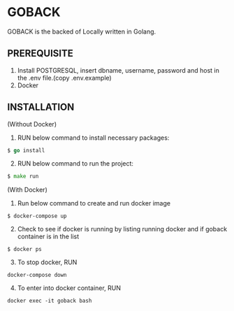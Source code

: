 # GOBACK

GOBACK is the backed of Locally written in Golang. 

## PREREQUISITE

1. Install POSTGRESQL, insert dbname, username, password and host in the .env file.(copy .env.example) 
2. Docker

## INSTALLATION

(Without Docker)

1. RUN below command to install necessary packages:

```go
$ go install
```

2. RUN below command to run the project:
```go
$ make run
```

(With Docker)

1. Run below command to create and run docker image
```docker
$ docker-compose up
```

2. Check to see if docker is running by listing running docker and if goback container is in the list
```docker
$ docker ps
```

3. To stop docker, RUN
```
docker-compose down
```

4. To enter into docker container, RUN
```docker
docker exec -it goback bash
```
